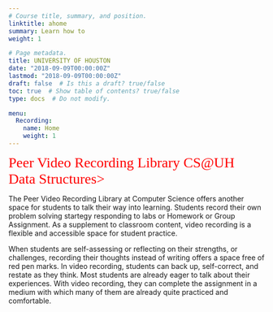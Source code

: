 ```yaml
---
# Course title, summary, and position.
linktitle: ahome
summary: Learn how to
weight: 1

# Page metadata.
title: UNIVERSITY OF HOUSTON
date: "2018-09-09T00:00:00Z"
lastmod: "2018-09-09T00:00:00Z"
draft: false  # Is this a draft? true/false
toc: true  # Show table of contents? true/false
type: docs  # Do not modify.

menu:
  Recording:
    name: Home
    weight: 1
---
```

  
<span style="color: #ff0000; font-family: Babas; font-size: 2em;">Peer Video Recording Library CS@UH</span><br>
<span style="color: #ff0000; font-family: Babas; font-size: 2em;">Data Structures><br>

The Peer Video Recording Library at Computer Science offers another space for students to talk their way into learning. Students record their own problem solving startegy responding to labs or Homework or Group Assignment.
As a supplement to classroom content, video recording is a flexible and accessible space for student practice.

When students are self-assessing or reflecting on their strengths, or challenges, recording their thoughts instead of writing offers a space free of red pen marks. In video recording, students can back up, self-correct, and restate as they think. Most students are already eager to talk about their experiences. With video recording, they can complete the assignment in a medium with which many of them are already quite practiced and comfortable.





